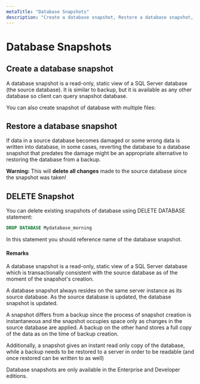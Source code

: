 ```yaml
---
metaTitle: "Database Snapshots"
description: "Create a database snapshot, Restore a database snapshot, DELETE Snapshot"
---
```


# Database Snapshots



## Create a database snapshot


A database snapshot is a read-only, static view of a SQL Server database (the source database). It is similar to backup, but it is available as any other database so client can query snapshot database.

You can also create snapshot of database with multiple files:



## Restore a database snapshot


If data in a source database becomes damaged or some wrong data is written into database, in some cases, reverting the database to a database snapshot that predates the damage might be an appropriate alternative to restoring the database from a backup.

> 
**Warning:** This will **delete all changes** made to the source database since the snapshot was taken!




## DELETE Snapshot


You can delete existing snapshots of database using DELETE DATABASE statement:

```sql
DROP DATABASE Mydatabase_morning

```

In this statement you should reference name of the database snapshot.



#### Remarks


A database snapshot is a read-only, static view of a SQL Server database which is transactionally consistent with the source database as of the moment of the snapshot's creation.

A database snapshot always resides on the same server instance as its source database. As the source database is updated, the database snapshot is updated.

A snapshot differs from a backup since the process of snapshot creation is instantaneous and the snapshot occupies space only as changes in the source database are applied. A backup on the other hand stores a full copy of the data as on the time of backup creation.

Additionally, a snapshot gives an instant read only copy of the database, while a backup needs to be restored to a server in order to be readable (and once restored can be written to as well)

Database snapshots are only available in the Enterprise and Developer editions.

